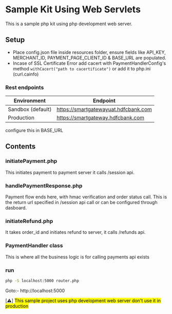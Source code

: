 # Sample Kit Using Web Servlets
This is a sample php kit using php development web server.

## Setup
- Place config.json file inside resources folder, ensure fields like API_KEY, MERCHANT_ID, PAYMENT_PAGE_CLIENT_ID & BASE_URL are populated.
- Incase of SSL Certificate Error add cacert with PaymentHandlerConfig's method `withCacert("path to cacertificate")` or add it to php.ini (curl.cainfo)

### Rest endpoints
| Environment       | Endpoint                             |
|-------------------|--------------------------------------|
| Sandbox (default) | https://smartgatewayuat.hdfcbank.com |
| Production        | 	https://smartgateway.hdfcbank.com  |

configure this in BASE_URL

## Contents
### initiatePayment.php
This initiates payment to payment server it calls /session api.

### handlePaymentResponse.php
Payment flow ends here, with hmac verification and order status call. This is the return url specified in /session api call or can be configured through dasboard.

### initiateRefund.php
It takes order_id and initiates refund to server, it calls /refunds api.

### PaymentHandler class
This is where all the business logic is for calling payments api exists

<!-- block:start:run-server -->
### run
```bash
php -S localhost:5000 router.php
```
Goto:- http://localhost:5000
<!-- block:end:run-server -->

[:warning:]
<mark>This sample project uses php development web server don't use it in production<mark>